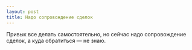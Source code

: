 ```yaml
---
layout: post 
title: Надо сопровождение сделок 
--- 
```

Привык все делать самостоятельно, но сейчас надо сопровождение сделок, а куда обратиться — не знаю.